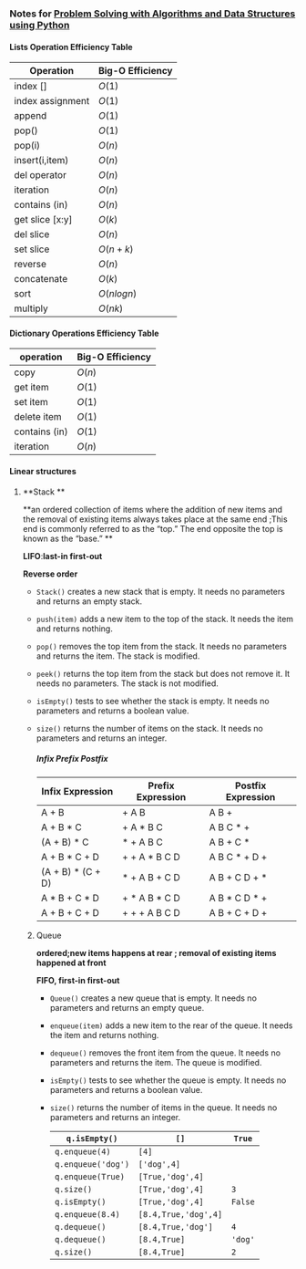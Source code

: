 ### Notes for [Problem Solving with Algorithms and Data Structures using Python](https://interactivepython.org/runestone/static/pythonds/index.html#problem-solving-with-algorithms-and-data-structures-using-python)

#### Lists Operation Efficiency Table

| Operation        | Big-O Efficiency |
| ---------------- | ---------------- |
| index []         | $O(1)$           |
| index assignment | $O(1)$           |
| append           | $O(1)$           |
| pop()            | $O(1)$           |
| pop(i)           | $O(n)$           |
| insert(i,item)   | $O(n)$           |
| del operator     | $O(n)$           |
| iteration        | $O(n)$           |
| contains (in)    | $O(n)$           |
| get slice [x:y]  | $O(k)$           |
| del slice        | $O(n)$           |
| set slice        | $O(n+k)$         |
| reverse          | $O(n)$           |
| concatenate      | $O(k)$           |
| sort             | $O(nlogn)$       |
| multiply         | $O(nk)$          |

#### Dictionary  Operations Efficiency Table

| operation     | Big-O Efficiency |
| ------------- | ---------------- |
| copy          | $O(n)$           |
| get item      | $O(1)$           |
| set item      | $O(1)$           |
| delete item   | $O(1)$           |
| contains (in) | $O(1)$           |
| iteration     | $O(n)$           |

#### Linear structures

1. **Stack **

   **an ordered collection of items where the addition of new items and the removal of existing items always takes place at the same end ;This end is commonly referred to as the “top.” The end opposite the top is known as the “base.” **

   **LIFO**:**last-in first-out**

   **Reverse order**

   - `Stack()` creates a new stack that is empty. It needs no parameters and returns an empty stack.

   - `push(item)` adds a new item to the top of the stack. It needs the item and returns nothing.

   - `pop()` removes the top item from the stack. It needs no parameters and returns the item. The stack is modified.

   - `peek()` returns the top item from the stack but does not remove it. It needs no parameters. The stack is not modified.

   - `isEmpty()` tests to see whether the stack is empty. It needs no parameters and returns a boolean value.

   - `size()` returns the number of items on the stack. It needs no parameters and returns an integer.

     ##### Infix Prefix Postfix

     | **Infix Expression** | **Prefix Expression** | **Postfix Expression** |
     | -------------------- | --------------------- | ---------------------- |
     | A + B                | + A B                 | A B +                  |
     | A + B * C            | + A * B C             | A B C * +              |
     | (A + B) * C          | * + A B C             | A B + C *              |
     | A + B * C + D        | + + A * B C D         | A B C * + D +          |
     | (A + B) * (C + D)    | * + A B + C D         | A B + C D + *          |
     | A * B + C * D        | + * A B * C D         | A B * C D * +          |
     | A + B + C + D        | + + + A B C D         | A B + C + D +          |

   2. Queue

      **ordered;new items happens at rear ; removal of existing items  happened at  front**

      **FIFO, first-in first-out**

      - `Queue()` creates a new queue that is empty. It needs no parameters and returns an empty queue.

      - `enqueue(item)` adds a new item to the rear of the queue. It needs the item and returns nothing.

      - `dequeue()` removes the front item from the queue. It needs no parameters and returns the item. The queue is modified.

      - `isEmpty()` tests to see whether the queue is empty. It needs no parameters and returns a boolean value.

      - `size()` returns the number of items in the queue. It needs no parameters and returns an integer.

        | `q.isEmpty()`      | `[]`                 | `True`  |
        | ------------------ | -------------------- | ------- |
        | `q.enqueue(4)`     | `[4]`                |         |
        | `q.enqueue('dog')` | `['dog',4]`          |         |
        | `q.enqueue(True)`  | `[True,'dog',4]`     |         |
        | `q.size()`         | `[True,'dog',4]`     | `3`     |
        | `q.isEmpty()`      | `[True,'dog',4]`     | `False` |
        | `q.enqueue(8.4)`   | `[8.4,True,'dog',4]` |         |
        | `q.dequeue()`      | `[8.4,True,'dog']`   | `4`     |
        | `q.dequeue()`      | `[8.4,True]`         | `'dog'` |
        | `q.size()`         | `[8.4,True]`         | `2`     |